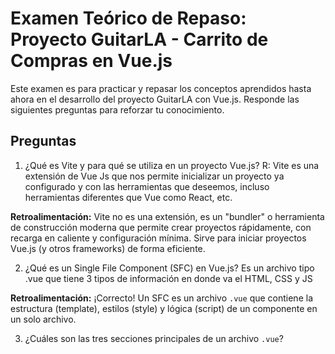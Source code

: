 # Examen Teórico de Repaso: Proyecto GuitarLA - Carrito de Compras en Vue.js

Este examen es para practicar y repasar los conceptos aprendidos hasta ahora en el desarrollo del proyecto GuitarLA con Vue.js. Responde las siguientes preguntas para reforzar tu conocimiento.

## Preguntas

1. ¿Qué es Vite y para qué se utiliza en un proyecto Vue.js?
R: Vite es una extensión de Vue Js que nos permite inicializar un proyecto ya configurado y con las herramientas que deseemos, incluso herramientas diferentes que Vue como React, etc.

**Retroalimentación:**
Vite no es una extensión, es un "bundler" o herramienta de construcción moderna que permite crear proyectos rápidamente, con recarga en caliente y configuración mínima. Sirve para iniciar proyectos Vue.js (y otros frameworks) de forma eficiente.

2. ¿Qué es un Single File Component (SFC) en Vue.js?
Es un archivo tipo .vue que tiene 3 tipos de información en donde va el HTML, CSS y JS

**Retroalimentación:**
¡Correcto! Un SFC es un archivo `.vue` que contiene la estructura (template), estilos (style) y lógica (script) de un componente en un solo archivo.

3. ¿Cuáles son las tres secciones principales de un archivo `.vue`?
<template> <style> y <script>

**Retroalimentación:**
¡Correcto! Son `<template>`, `<script>` y `<style>`.

4. ¿Para qué sirve la extensión Volar en VS Code?
Para poder visualizar mejor los componentes de Vue

**Retroalimentación:**
Volar es una extensión que mejora el soporte de TypeScript, autocompletado, y validación de código en proyectos Vue. No cambia la visualización, pero sí la experiencia de desarrollo.

5. ¿Qué diferencia hay entre `ref` y `reactive` en Vue.js?
Ref es para multiples objejos, como arrays, y reactive más para objetos individuales, pero ambos pueden trabajar similarmente

**Retroalimentación:**
La diferencia principal es que `ref` se usa para valores primitivos (números, strings, booleanos) y también para objetos/arrays, pero siempre accediendo con `.value`. `reactive` se usa para objetos y arrays completos, y los hace reactivos directamente. Ambos pueden usarse para objetos, pero su uso recomendado es diferente.

6. ¿Cómo se define una variable reactiva usando `ref`?
const objeto = ref([])

**Retroalimentación:**
¡Correcto! Así se define una variable reactiva con `ref`. Recuerda que para acceder/modificar su valor se usa `.value`.

7. ¿Cómo se define un objeto reactivo usando `reactive`?
const objeto = reactive({
    ...
})

**Retroalimentación:**
¡Correcto! Así se define un objeto reactivo con `reactive`.

8. ¿Qué es el state en Vue.js y por qué es importante?
No recuerdo si era basicamente algo como una tipo plantilla que nunca cambia

**Retroalimentación:**
El state es el "estado" reactivo de un componente, es decir, los datos que pueden cambiar y que afectan lo que se muestra en pantalla. Es importante porque permite que la interfaz se actualice automáticamente cuando los datos cambian.


9. ¿Cómo se importan y utilizan componentes en Vue.js?
No recuerdo si es import {  } from 'vue'

**Retroalimentación:**
Para importar un componente se usa: `import NombreComponente from './ruta/NombreComponente.vue'` y luego se registra en el componente padre (en Options API en `components`, en Composition API solo se importa y se usa en el template).

10. ¿Qué es una prop en Vue.js y cómo se define en un componente hijo?
Prop es basicamente como una macro, nos permite realizar acciones en automático ya definidas, olvidé como definirla en un componente hijo pero creo que primero es definirla como const y usar propt para darle el valor que utilizaremos como objeto, después es utilizar un Compontente definido e implementarlo en donde queremos del HTML

**Retroalimentación:**
Una prop es una "propiedad" que permite pasar datos de un componente padre a un hijo. En Composition API se define con `defineProps({ nombreProp: tipo })` y en Options API con la opción `props: ['nombreProp']`.

11. ¿Cómo se pasan datos de un componente padre a un componente hijo?
No recuerdo, apenas lo voy a empezar a ver

**Retroalimentación:**
Se pasan usando atributos en el template: `<ComponenteHijo :prop="valor" />`. El hijo debe definir esa prop para recibir el dato.

12. ¿Qué hace la directiva `v-for` en Vue.js?
Es básicamente un forEach que nos permite recorrer una lista de objetos, esto con la finalidad de no tener que harcodear tanto HTML

**Retroalimentación:**
¡Correcto! `v-for` permite iterar sobre arrays u objetos y renderizar elementos dinámicamente en el template.

13. ¿Cómo se itera sobre un array en el template de un componente?
v-for:array in "template"

**Retroalimentación:**
La sintaxis correcta es: `v-for="item in array"` dentro de un elemento del template, por ejemplo: `<li v-for="guitarra in guitarras">{{ guitarra.nombre }}</li>`

14. ¿Qué es el Composition API en Vue.js?
Composition en la mejor manera de poder colocar información extraida en el HTML, o eso recuerdo

**Retroalimentación:**
El Composition API es una forma de organizar y reutilizar la lógica de los componentes usando funciones como `setup`, `ref`, `reactive`, etc. Permite mayor flexibilidad y reutilización de código.

15. ¿Cuál es la diferencia entre Composition API y Options API?
Para empezar su sintaxis, la de Options es más para cosas sencillas o más legacy, y actualmente se recomienda más Composition API.

**Retroalimentación:**
Correcto en cuanto a la sintaxis. Options API usa opciones como `data`, `methods`, `computed`, mientras que Composition API usa funciones y variables dentro de `setup()`. Composition API es más flexible y recomendado para proyectos nuevos.

16. ¿Cómo se utiliza la función `onMounted` y para qué sirve?
Basicamente es un callback que se activará al ser montado en el HTML

**Retroalimentación:**
¡Correcto! Se usa dentro de `setup()` para ejecutar código cuando el componente ya está montado en el DOM.

17. ¿Qué hace la función `defineProps` en un componente?
Nos permite definir la macri del props? algo asi recuerdo

**Retroalimentación:**
`defineProps` permite definir las props que el componente hijo recibirá del padre. Es la forma de declarar qué datos espera recibir.

18. ¿Cómo se accede a una prop dentro del template de un componente?
No recuerdo bien, se que era algo asi: 
<Guitarra
    :guitarra = "guitarra"
/>

**Retroalimentación:**
En el template del hijo, se accede usando `{{ nombreProp }}`. En tu ejemplo, sería `{{ guitarra.nombre }}` si la prop se llama `guitarra`.

19. ¿Por qué es importante el atributo `key` al usar `v-for`?
Eso lo desconozco, necesito estudiarlo

**Retroalimentación:**
El atributo `key` ayuda a Vue a identificar cada elemento de la lista de forma única, mejorando el rendimiento y evitando errores al actualizar la lista.

20. ¿Cómo se estructura el flujo de datos entre los componentes en el proyecto GuitarLA?
Se crea una carpeta en src para los componentes, y dentro de la carpeta components van nuestros componentes.vue, los cuales son importados en el App.vue

**Retroalimentación:**
Correcto en cuanto a la estructura de carpetas. El flujo de datos es: App.vue (padre) pasa datos a los componentes hijos usando props.

---

¡Éxito en tu repaso!
